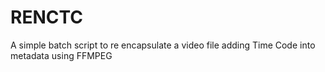 # RENCTC
A simple batch script to re encapsulate a video file adding Time Code into  metadata using FFMPEG
